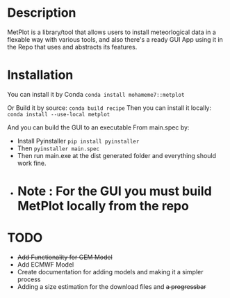 # Description
MetPlot is a library/tool that allows users to install meteorlogical data in a flexable way with various tools, and also there's a ready GUI App using it in the Repo that uses and abstracts its features.

# Installation
You can install it by Conda
`conda install mohameme7::metplot`

Or Build it by source:
   `conda build recipe`
   Then you can install it locally:
   `conda install --use-local metplot`

 And you can build the GUI to an executable From main.spec by:
   - Install Pyinstaller `pip install pyinstaller`
   - Then `pyinstaller main.spec`
   - Then run main.exe at the dist generated folder and everything should work fine.
   - # Note : For the GUI you must build MetPlot locally from the repo

# TODO
- ~~Add Functionality for GEM Model~~
- Add ECMWF Model
- Create documentation for adding models and making it a simpler process
- Adding a size estimation for the download files and ~~a progressbar~~
